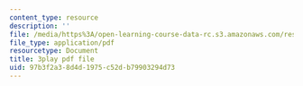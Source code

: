 ```yaml
---
content_type: resource
description: ''
file: /media/https%3A/open-learning-course-data-rc.s3.amazonaws.com/res-env-001-climate-action-hands-on-harnessing-science-with-communities-to-cut-carbon-january-iap-2017/97b3f2a38d4d1975c52db79903294d73_GRc5GKMNuho.pdf
file_type: application/pdf
resourcetype: Document
title: 3play pdf file
uid: 97b3f2a3-8d4d-1975-c52d-b79903294d73
---
```

